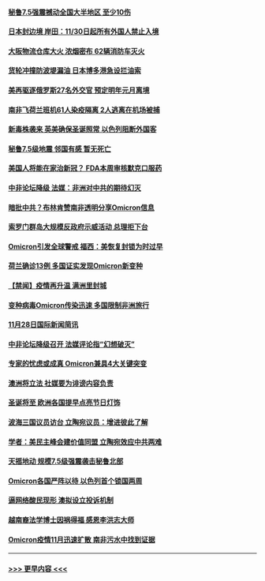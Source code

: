 #### [秘鲁7.5强震撼动全国大半地区 至少10伤](../pages/prog202/a103280239.md?t=11291801) 
#### [日本封边境 岸田：11/30日起所有外国人禁止入境](../pages/prog202/a103280238.md?t=11291801) 
#### [大阪物流仓库大火 浓烟密布 62辆消防车灭火](../pages/prog202/a103280209.md?t=11291801) 
#### [货轮冲撞防波堤漏油 日本博多港急设拦油索](../pages/prog202/a103280192.md?t=11291801) 
#### [美再驱逐俄罗斯27名外交官 预定明年元月离境](../pages/prog202/a103280122.md?t=11291801) 
#### [南非飞荷兰班机61人染疫隔离 2人逃离在机场被捕](../pages/prog202/a103280099.md?t=11291801) 
#### [新毒株袭来 英美确保圣诞照常 以色列阻断外国客](../pages/prog202/a103280012.md?t=11291801) 
#### [秘鲁7.5级地震 邻国有感 暂无死亡](../pages/prog202/a103279998.md?t=11291801) 
#### [美国人将能在家治新冠？ FDA本周审核默克口服药](../pages/prog202/a103279986.md?t=11291801) 
#### [中非论坛降级 法媒：非洲对中共的期待幻灭](../pages/prog202/a103279983.md?t=11291801) 
#### [暗批中共？布林肯赞南非透明分享Omicron信息](../pages/prog202/a103279967.md?t=11291801) 
#### [索罗门群岛大规模反政府示威活动 总理拒下台](../pages/prog202/a103279955.md?t=11291801) 
#### [Omicron引发全球警戒 福西：美恢复封锁为时过早](../pages/prog202/a103279916.md?t=11291801) 
#### [荷兰确诊13例 多国证实发现Omicron新变种](../pages/prog202/a103279933.md?t=11291801) 
#### [【禁闻】疫情再升温 满洲里封城](../pages/prog202/a103279890.md?t=11291801) 
#### [变种病毒Omicron传染迅速 多国限制非洲旅行](../pages/prog202/a103279854.md?t=11291801) 
#### [11月28日国际新闻简讯](../pages/prog202/a103279858.md?t=11291801) 
#### [中非论坛降级召开 法媒评论指“幻想破灭”](../pages/prog202/a103279856.md?t=11291801) 
#### [专家的忧虑或成真 Omicron兼具4大关键突变](../pages/prog202/a103279872.md?t=11291801) 
#### [澳洲将立法 社媒要为诽谤内容负责](../pages/prog202/a103279873.md?t=11291801) 
#### [圣诞将至 欧洲各国提早点亮节日灯饰](../pages/prog202/a103279877.md?t=11291801) 
#### [波海三国议员访台 立陶宛议员：增进彼此了解](../pages/prog202/a103279812.md?t=11291801) 
#### [学者：美民主峰会建价值同盟 立陶宛效应中共两难](../pages/prog202/a103279802.md?t=11291801) 
#### [天摇地动 规模7.5级强震袭击秘鲁北部](../pages/prog202/a103279777.md?t=11291801) 
#### [Omicron各国严阵以待 以色列首个锁国两周](../pages/prog202/a103279755.md?t=11291801) 
#### [逼网络酸民现形 澳拟设立投诉机制](../pages/prog202/a103279732.md?t=11291801) 
#### [越南裔法学博士因祸得福 感恩李洪志大师](../pages/prog202/a103279703.md?t=11291801) 
#### [Omicron疫情11月迅速扩散 南非污水中找到证据](../pages/prog202/a103279596.md?t=11291801) 

----
#### [ >>> 更早内容 <<< ](../indexes/prog202-earlier.md)
